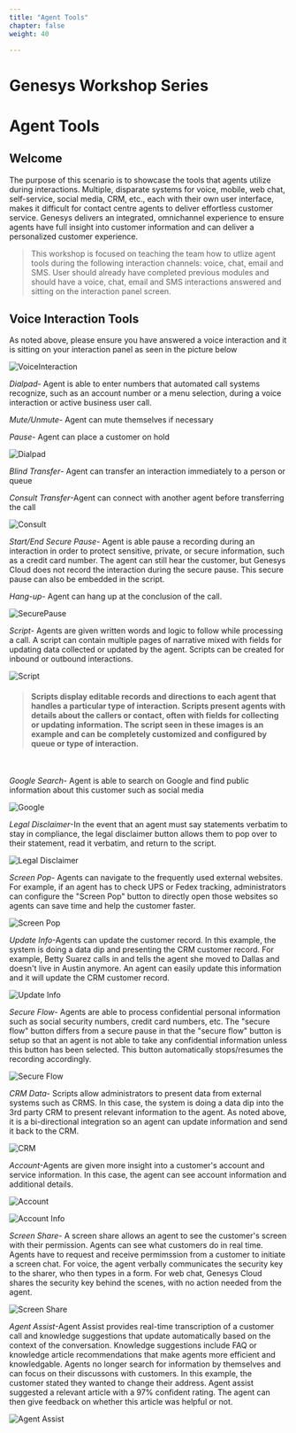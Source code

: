 ```yaml
---
title: "Agent Tools"
chapter: false
weight: 40

---
```

# Genesys Workshop Series

# Agent Tools

## Welcome


The purpose of this scenario is to showcase the tools that agents utilize during interactions. Multiple, disparate systems for voice, mobile, web chat, self-service, social media, CRM, etc., each with their own user interface, makes it difficult for contact centre agents to deliver effortless customer service. Genesys delivers an integrated, omnichannel experience to ensure agents have full insight into customer information and can deliver a personalized customer experience.
> This workshop is focused on teaching the team how to utlize agent tools during the following interaction channels: voice, chat, email and SMS. User should already have completed previous modules and should have a voice, chat, email and SMS interactions answered and sitting on the interaction panel screen.


## Voice Interaction Tools

As noted above, please ensure you have answered a voice interaction and it is sitting on your interaction panel as seen in the picture below

![VoiceInteraction](images/voiceinteractionpanel.jpg)

*Dialpad*- Agent is able to enter numbers that automated call systems recognize, such as an account number or a menu selection, during a voice interaction or active business user call. 

*Mute/Unmute*- Agent can mute themselves if necessary

*Pause*- Agent can place a customer on hold

![Dialpad](images/dialpad.jpg)

*Blind Transfer*- Agent can transfer an interaction immediately to a person or queue

*Consult Transfer*-Agent can connect with another agent before transferring the call 

![Consult](images/Consulttransfer.jpg)

*Start/End Secure Pause*- Agent is able pause a recording during an interaction in order to protect sensitive, private, or secure information, such as a credit card number. The agent can still hear the customer, but Genesys Cloud does not record the interaction during the secure pause. This secure pause can also be embedded in the script.

*Hang-up*- Agent can hang up at the conclusion of the call. 

![SecurePause](images/securepause.jpg)


*Script*- Agents are given written words and logic to follow while processing a call. A script can contain multiple pages of narrative mixed with fields for updating data collected or updated by the agent. Scripts can be created for inbound or outbound interactions.

![Script](images/script.jpg)

> #### Scripts display editable records and directions to each agent that handles a particular type of interaction. Scripts present agents with details about the callers or contact, often with fields for collecting or updating information. The script seen in these images is an example and can be completely customized and configured by queue or type of interaction.
 &nbsp;

*Google Search*- Agent is able to search on Google and find public information about this customer such as social media

![Google](images/google.jpg)


*Legal Disclaimer*-In the event that an agent must say statements verbatim to stay in compliance, the legal disclaimer button allows them to pop over to their statement, read it verbatim, and return to the script.

![Legal Disclaimer](images/legaldisclaimer.jpg)

*Screen Pop*- Agents can navigate to the frequently used external websites. For example, if an agent has to check UPS or Fedex tracking, administrators can configure the "Screen Pop" button to directly open those websites so agents can save time and help the customer faster.

![Screen Pop](images/screenpop.jpg)

*Update Info*-Agents can update the customer record. In this example, the system is doing a data dip and presenting the CRM customer record. For example, Betty Suarez calls in and tells the agent she moved to Dallas and doesn't live in Austin anymore. An agent can easily update this information and it will update the CRM customer record.

![Update Info](images/updateinfo.jpg)

*Secure Flow*- Agents are able to process confidential personal information such as social security numbers, credit card numbers, etc. The "secure flow" button differs from a secure pause in that the "secure flow" button is setup so that an agent is not able to take any confidential information unless this button has been selected. This button automatically stops/resumes the recording accordingly.

![Secure Flow](images/secureflow.jpg)

*CRM Data*- Scripts allow administrators to present data from external systems such as CRMS. In this case, the system is doing a data dip into the 3rd party CRM to present relevant information to the agent. As noted above, it is a bi-directional integration so an agent can update information and send it back to the CRM.

![CRM](images/crmdata.jpg)

*Account*-Agents are given more insight into a customer's account and service information. In this case, the agent can see account information and additional details.

![Account](images/account.jpg)


![Account Info](images/accountinfo.jpg)

*Screen Share*- A screen share allows an agent to see the customer's screen with their permission. Agents can see what customers do in real time. Agents have to request and receive permimssion from a customer to initiate a screen chat. For voice, the agent verbally communicates the security key to the sharer, who then types in a form. For web chat, Genesys Cloud shares the security key behind the scenes, with no action needed from the agent. 

![Screen Share](images/screenshare.jpg)

*Agent Assist*-Agent Assist provides real-time transcription of a customer call and knowledge suggestions that update automatically based on the context of the conversation. Knowledge suggestions include FAQ or knowledge article recommendations that make agents more efficient and knowledgable. Agents no longer search for information by themselves and can focus on their discussons with customers. In this example, the customer stated they wanted to change their address. Agent assist suggested a relevant article with a 97% confident rating. The agent can then give feedback on whether this article was helpful or not.

![Agent Assist](images/agentassist.jpg)








